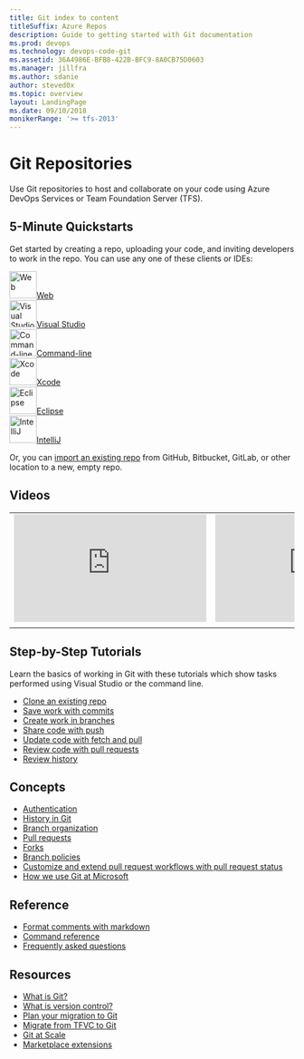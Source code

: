 ```yaml
---
title: Git index to content
titleSuffix: Azure Repos   
description: Guide to getting started with Git documentation  
ms.prod: devops
ms.technology: devops-code-git 
ms.assetid: 36A4986E-BFB8-422B-BFC9-8A0CB75D0603    
ms.manager: jillfra
ms.author: sdanie
author: steved0x
ms.topic: overview
layout: LandingPage
ms.date: 09/10/2018
monikerRange: '>= tfs-2013'
---
```



# Git Repositories

Use Git repositories to host and collaborate on your code using Azure DevOps Services or Team Foundation Server (TFS).  

## 5-Minute Quickstarts 

Get started by creating a repo, uploading your code, and inviting developers to work in the repo. You can use any one of these clients or IDEs: 

<!--- All images are Placeholder --> 
<!-- Converting to icon48 format, this gets cleaner in YAML -->
<div class="ico48Case halfStack"><div class="ico48Link"><a href="create-new-repo.md"><img width="48" height="48" alt="Web" src="https://docs.microsoft.com/media/common/i_web.svg"><span>Web</span></a></div><div class="ico48Link"><a href="share-your-code-in-git-vs-2017.md"><img width="48" height="48" alt="Visual Studio" src="https://docs.microsoft.com/media/logos/logo_visual-studio.svg"><span>Visual Studio</span></a></div><div class="ico48Link"><a href="share-your-code-in-git-cmdline.md"><img width="48" height="48" alt="Command-line" src="https://docs.microsoft.com/media/common/i_cligeneric.svg"><span>Command-line</span></a></div><div class="ico48Link"><a href="share-your-code-in-git-xcode.md"><img width="48" height="48" alt="Xcode" src="https://docs.microsoft.com/media/logos/logo_xcode.svg"><span>Xcode</span></a></div><div class="ico48Link"><a href="share-your-code-in-git-eclipse.md"><img width="48" height="48" alt="Eclipse" src="https://docs.microsoft.com/media/logos/logo_eclipse.svg"><span>Eclipse</span></a></div>

<div class="ico48Link"><a href="create-repo-intellij.md"><img width="48" height="48" alt="IntelliJ" src="https://docs.microsoft.com/media/logos/logo_intellij.svg"><span>IntelliJ</span></a></div>

</div>

Or, you can [import an existing repo](import-git-repository.md) from GitHub, Bitbucket, GitLab, or other location to a new, empty repo. 

## Videos

| | |
| --- | --- |
| <iframe src="https://channel9.msdn.com/Events/Connect/2017/T178/player" width="340" height="190" allowFullScreen="true" frameBorder="0"></iframe> | <iframe src="https://channel9.msdn.com/Events/Connect/2017/T184/player" width="340" height="190" allowFullScreen="true" frameBorder="0"></iframe> |
| | |

## Step-by-Step Tutorials  

Learn the basics of working in Git with these tutorials which show tasks performed using Visual Studio or the command line.  

- [Clone an existing repo](clone.md)  
- [Save work with commits](commits.md)  
- [Create work in branches](branches.md)  
- [Share code with push](pushing.md)  
- [Update code with fetch and pull](pulling.md)  
- [Review code with pull requests](pullrequest.md)  
- [Review history](review-history.md)  

## Concepts

- [Authentication](auth-overview.md)
- [History in Git](history.md)
- [Branch organization](git-branching-guidance.md)
- [Pull requests](pull-requests-overview.md)
- [Forks](forks-overview.md)
- [Branch policies](branch-policies-overview.md)
- [Customize and extend pull request workflows with pull request status](pull-request-status.md)
- [How we use Git at Microsoft](/azure/devops/learn/devops-at-microsoft/use-git-microsoft)

## Reference

- [Format comments with markdown](../../project/wiki/markdown-guidance.md?toc=/azure/devops/repos/git/toc.json&bc=/azure/devops/repos/git/breadcrumb/toc.json)
- [Command reference](command-prompt.md)
- [Frequently asked questions](howto.md)

## Resources 

- [What is Git?](/azure/devops/learn/git/what-is-git)  
- [What is version control?](/azure/devops/learn/git/what-is-version-control)  
- [Plan your migration to Git](/azure/devops/learn/git/centralized-to-git)  
- [Migrate from TFVC to Git](/azure/devops/learn/git/migrate-from-tfvc-to-git)  
- [Git at Scale](/azure/devops/learn/git/git-at-scale)   
- [Marketplace extensions](https://marketplace.visualstudio.com/search?target=VSTS&category=Code&sortBy=Downloads)
